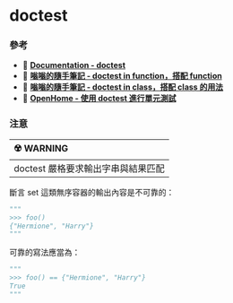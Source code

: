 # doctest

### 參考
+ 🔗 [**Documentation - doctest**](https://docs.python.org/zh-tw/3/library/doctest.html)
+ 🔗 [**嗡嗡的隨手筆記 - doctest in function，搭配 function**](https://www.wongwonggoods.com/all-posts/python/python-misc/python-testcase/python-doctest/#%E5%AE%89%E8%A3%9D)
+ 🔗 [**嗡嗡的隨手筆記 - doctest in class，搭配 class 的用法**](https://www.wongwonggoods.com/all-posts/python/python-misc/python-testcase/leetcode-python-testcase/)
+ 🔗 [**OpenHome - 使用 doctest 進行單元測試**](https://openhome.cc/Gossip/CodeData/PythonTutorial/AssertDocTest.html)

### 注意
|☢️ <span class="warning">WARNING</span>|
|:---|
|doctest 嚴格要求輸出字串與結果匹配|

斷言 set 這類無序容器的輸出內容是不可靠的：
```py
"""
>>> foo()
{"Hermione", "Harry"}
"""
```
可靠的寫法應當為：
```py
"""
>>> foo() == {"Hermione", "Harry"}
True
"""
```
